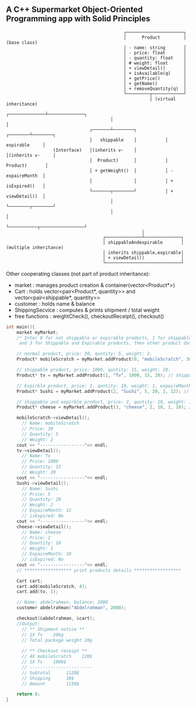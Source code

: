 ## A C++ Supermarket Object-Oriented Programming app with Solid Principles
                                                 ┌──────────────────────┐
                                                 │      Product         │  (base class)
                                                 │ - name: string       │
                                                 │ - price: float       │
                                                 │ - quantity: float    │
                                                 │ # weight: float      │
                                                 │ + viewDetail()       │
                                                 │ + isAvailable(q)     │
                                                 │ + getPrice()         │
                                                 │ + getName()          │
                                                 │ + removeQuantity(q)  │
                                                 └─────────┬────────────┘
                                                           │ (virtual inheritance)
                                            ┌──────────────┴──────────────┐
                                            │                             │
                                    ┌───────┴────────┐           ┌────────┴────────┐
                                    │   shippable    │           │   expirable     │
                      (Interface)   │(inherits v-    │           │(inherits v-     │
                                    │  Product)      │           │  Product)       │
                                    │ + getWeight()  │           │ - expaireMonth  │
                                    │                │           │ + isExpired()   │
                                    └───────┬────────┘           │ + viewDetail()  │
                                            │                    └────────┬────────┘
                                            │                             │
                                            └───────────┬─────────────────┘
                                                        │
                                         ┌──────────────┴──────────────┐
                                         │ shippableAndexpirable       │  (multiple inheritance)
                                         │ inherits shippable,expirable│
                                         │ + viewDetail()              │
                                         └─────────────────────────────┘

Other cooperating classes (not part of product inheritance):
 - market          : manages product creation & container(vector<Product*>)
 - Cart            : holds vector<pair<Product*, quantity>> and vector<pair<shippable*, quantity>>
 - customer        : holds name & balance
 - ShippingSecvice : computes & prints shipment / total weight
 - free functions  : weightCheck(), checkoutReceipt(), checkout()

```cpp
int main(){
    market myMarket;
    /* Inter 0 for not shippable or expirable products, 1 for shippable products, 2 for expirable products,
     and 3 for Shippable and Expirable products, then other product data*/

    // normal product, price: 30, quntity: 5, weight: 2.
    Product* mobileScratch = myMarket.addProduct(0, "mobileScratch", 30, 5, 2); // normal product

    // shippable product, price: 1000, quntity: 15, weight: 20.
    Product* tv = myMarket.addProduct(1, "Tv", 1000, 15, 20); // shippable product

    // Expirble product, price: 2, quntity: 10, weight: 1, expaireMonth: 10. 
    Product* Sushi = myMarket.addProduct(2, "Sushi", 5, 20, 2, 12); // expirble product 

    // shippable and expirble product, price: 2, quntity: 10, weight: 1, expaireMonth: 10. 
    Product* cheese = myMarket.addProduct(3, "cheese", 2, 10, 1, 10); // shippable and expirble product 

    mobileScratch->viewDetail();
      // Name: mobileScratch
      // Price: 30
      // Quantity: 5
      // Weight: 2
    cout << "-----------------"<< endl;
    tv->viewDetail();
      // Name: Tv
      // Price: 1000
      // Quantity: 15
      // Weight: 20
    cout << "-----------------"<< endl;
    Sushi->viewDetail();
      // Name: Sushi
      // Price: 5
      // Quantity: 20
      // Weight: 2
      // ExpaireMonth: 12
      // isExpired: No
    cout << "-----------------"<< endl;
    cheese->viewDetail();
      // Name: cheese
      // Price: 2
      // Quantity: 10
      // Weight: 1
      // ExpaireMonth: 10
      // isExpired: No
    cout << "-----------------"<< endl;
    // ****************** print products details ******************

    Cart cart;
    cart.add(mobileScratch, 4);
    cart.add(tv, 1);

    // Name: abdelrahman, balance: 2000
    customer abdelrahman("Abdelrahman", 2000);

    checkout(&abdelrahman, &cart);
    //Output:
      // ** Shipment notice **
      // 1X Tv    20kg
      // Total package weight 20g
      
      // ** Checkout receipt **
      // 4X mobileScratch    120$
      // 1X Tv    1000$
      // ------------------------
      // Subtotal      1120$
      // Shipping      30$
      // Amount        1150$

    return 0;
}

```
